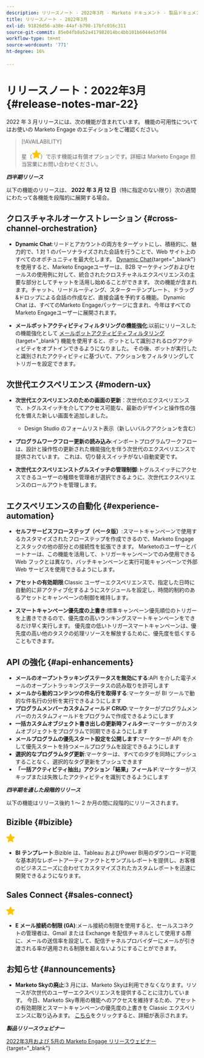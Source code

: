 ```yaml
---
description: リリースノート - 2022年3月 - Marketo ドキュメント - 製品ドキュメント
title: リリースノート - 2022年3月
exl-id: 91826d56-a38e-44af-b798-17bfc016c311
source-git-commit: 85e04fb8a52a417982014bc4bb101b6044e53f84
workflow-type: tm+mt
source-wordcount: '771'
ht-degree: 16%

---
```


# リリースノート：2022年3月 {#release-notes-mar-22}

2022 年 3 月リリースには、次の機能が含まれています。 機能の可用性についてはお使いの Marketo Engage のエディションをご確認ください。

>[!AVAILABILITY]
>
>星（![星](assets/yellow-star.png)）で示す機能は有償オプションです。詳細は Marketo Engage 担当営業にお問い合わせください。

**_四半期リリース_**

以下の機能のリリースは、 **2022 年 3 月 12 日**（特に指定のない限り）次の週間にわたって各機能を段階的に展開する場合。

## クロスチャネルオーケストレーション {#cross-channel-orchestration}

* **Dynamic Chat**:リードとアカウントの両方をターゲットにし、積極的に、魅力的で、1 対 1 のパーソナライズされた会話を行うことで、Web サイト上のすべてのオポチュニティを最大化します。 [Dynamic Chat](/help/marketo/product-docs/demand-generation/dynamic-chat/dynamic-chat-overview.md){target=&quot;_blank&quot;} を使用すると、Marketo Engageユーザーは、B2B マーケティングおよびセールスの使用例に対して、統合されたクロスチャネルエクスペリエンスの主要な部分としてチャットを活用し始めることができます。 次の機能が含まれます。チャット、リードルーティング、スターターテンプレート、ドラッグ&amp;ドロップによる会話の作成など、直接会議を予約する機能。 Dynamic Chat は、すべてのMarketo Engageパッケージに含まれ、今年はすべてのMarketo Engageユーザーに展開されます。

* **メールボットアクティビティフィルタリングの機能強化**:以前にリリースしたの機能強化として [メールボットアクティビティフィルタリング](/help/marketo/product-docs/administration/email-setup/filtering-email-bot-activity.md){target=&quot;_blank&quot;} 機能を使用すると、ボットとして識別されるログアクティビティをオプトインできるようになりました。 その後、ボットが実行したと識別されたアクティビティに基づいて、アクションをフィルタリングしてトリガーを設定できます。

## 次世代エクスペリエンス {#modern-ux}

* **次世代エクスペリエンスのための画面の更新**：次世代のエクスペリエンスで、トグルスイッチを介してアクセス可能な、最新のデザインと操作性の強化を備えた新しい画面を追加しました。

   * Design Studio のフォームリスト表示（新しいバルクアクションを含む）

* **プログラムワークフロー更新の読み込み**:インポートプログラムワークフローは、設計と操作性の更新された機能強化を伴う次世代のエクスペリエンスで提供されています。 これは、切り替えスイッチがない自動変更です。

* **次世代エクスペリエンストグルスイッチの管理制御**:トグルスイッチにアクセスできるユーザーの種類を管理者が選択できるように、次世代エクスペリエンスのロールアウトを管理します。

## エクスペリエンスの自動化 {#experience-automation}

* **セルフサービスフローステップ（ベータ版）**:スマートキャンペーンで使用するカスタマイズされたフローステップを作成できるので、Marketo Engageとスタックの他の部分との接続性を拡張できます。 Marketoのユーザーとパートナーは、この機能を活用して、トリガーキャンペーンでのみ使用できる Web フックとは異なり、バッチキャンペーンと実行可能キャンペーンで外部 Web サービスを使用できるようにします。

* **アセットの有効期限**:Classic ユーザーエクスペリエンスで、指定した日時に自動的に非アクティブ化するようにスケジュールを設定し、時間的制約のあるアセットとキャンペーンの制御を維持します。

* **スマートキャンペーン優先度の上書き**:標準キャンペーン優先順位のトリガーを上書きできるので、優先度の高いランキングスマートキャンペーンをできるだけ早く実行します。 優先度の低いトリガースマートキャンペーンは、優先度の高い他のタスクの処理リソースを解放するために、優先度を低くすることもできます。

## API の強化 {#api-enhancements}

* **メールのオープントラッキングステータスを無効にする**:API を介した電子メールのオープントラッキングステータスの読み取りを許可します
* **メールから動的コンテンツの件名行を取得する**:マーケターが BI ツールで動的な件名行の分析を実行できるようにします
* **プログラムメンバーカスタムフィールド CRUD**:マーケターがプログラムメンバーのカスタムフィールドをプログラムで作成できるようにします
* **一括カスタムオブジェクト書き出しの更新時フィルター**:マーケターがカスタムオブジェクトをプログラムで同期できるようにします
* **メールプログラムの優先スタート設定を公開します**:マーケターが API を介して優先スタートを持つメールプログラムを設定できるようにします
* **選択的なプログラムタグ更新**:マーケターは、すべてのタグを同時にプッシュすることなく、選択的なタグ更新をプッシュできます
* **「一括アクティビティ抽出」アクション「結果」フィールド**:マーケターがスキップまたは失敗したアクティビティを識別できるようにします

**_四半期を通した段階的リリース_**

以下の機能はリリース後約 1 ～ 2 か月の間に段階的にリリースされます。

## Bizible {#bizible}

![（星印）](assets/yellow-star.png)

* **BI テンプレート**:Bizible は、Tableau およびPower BI用のダウンロード可能な基本的なレポートアーティファクトとサンプルレポートを提供し、お客様のビジネスニーズに合わせてカスタマイズされたカスタムレポートを迅速に開発できるようになります。

## Sales Connect {#sales-connect}

![（星印）](assets/yellow-star.png)

* **E メール接続の制限 (GA)**:メール接続の制限を使用すると、セールスコネクトの管理者は、Gmail または Exchange を配信チャネルとして使用する際に、メールの送信率を設定して、配信チャネルプロバイダーにメールが引き渡される率が適用される制限を超えないようにすることができます。

## お知らせ {#announcements}

* **Marketo Skyの廃止**:3 月には、Marketo Skyは利用できなくなります。リソースが次世代のユーザーエクスペリエンスを提供することに注力しています。 今日、Marketo Sky専用の機能へのアクセスを維持するため、アセットの有効期限とスマートキャンペーンの優先度の上書きを Classic エクスペリエンスに取り込みます。 [こちら](https://nation.marketo.com/t5/the-modern-ux/marketo-sky-deprecation-notice/ba-p/320115#M33)をクリックすると、詳細が表示されます。

**_製品リリースウェビナー_**

[2022年3月および 5月の Marketo Engage リリースウェビナー](https://engage.marketo.com/2022_March_May_Release_Webinar_DemandPage.html){target=&quot;_blank&quot;}

